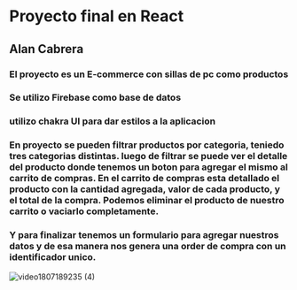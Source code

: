 # Proyecto final en React

## Alan Cabrera

### El proyecto es un E-commerce con sillas de pc como productos

### Se utilizo Firebase como base de datos

### utilizo chakra UI para dar estilos a la aplicacion

### En proyecto se pueden filtrar productos por categoria, teniedo tres categorias distintas. luego de filtrar se puede ver el detalle del producto donde tenemos un boton para agregar el mismo al carrito de compras. En el carrito de compras esta detallado el producto con la cantidad agregada, valor de cada producto, y el total de la compra. Podemos eliminar el producto de nuestro carrito o vaciarlo completamente.

### Y para finalizar tenemos un formulario para agregar nuestros datos y de esa manera nos genera una order de compra con un identificador unico.

![video1807189235 (4)](https://github.com/Alanjcab/React/assets/96068621/30851f2e-0b9f-454a-880b-cf3ebae0b5ab)

